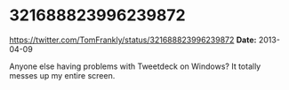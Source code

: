 # 321688823996239872
https://twitter.com/TomFrankly/status/321688823996239872
**Date:** 2013-04-09

Anyone else having problems with Tweetdeck on Windows? It totally messes up my entire screen.
